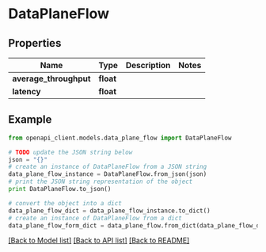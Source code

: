 # DataPlaneFlow


## Properties
Name | Type | Description | Notes
------------ | ------------- | ------------- | -------------
**average_throughput** | **float** |  | 
**latency** | **float** |  | 

## Example

```python
from openapi_client.models.data_plane_flow import DataPlaneFlow

# TODO update the JSON string below
json = "{}"
# create an instance of DataPlaneFlow from a JSON string
data_plane_flow_instance = DataPlaneFlow.from_json(json)
# print the JSON string representation of the object
print DataPlaneFlow.to_json()

# convert the object into a dict
data_plane_flow_dict = data_plane_flow_instance.to_dict()
# create an instance of DataPlaneFlow from a dict
data_plane_flow_form_dict = data_plane_flow.from_dict(data_plane_flow_dict)
```
[[Back to Model list]](../README.md#documentation-for-models) [[Back to API list]](../README.md#documentation-for-api-endpoints) [[Back to README]](../README.md)


